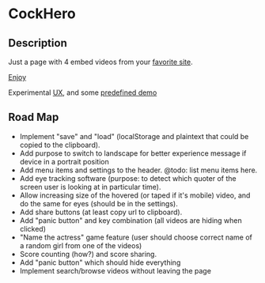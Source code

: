 # CockHero
## Description
Just a page with 4 embed videos from your [favorite site](https://pornhub.com).


[Enjoy](https://a13ks3y.github.io/cockhero/)

Experimental [UX](https://a13ks3y.github.io/cockhero/sandbox.html), and some
[predefined demo](https://a13ks3y.github.io/cockhero/fate.html)


## Road Map
* Implement "save" and "load" (localStorage and plaintext that could be copied to the clipboard).
* Add purpose to switch to landscape for better experience message
if device in a portrait position
* Add menu items and settings to the header. @todo: list menu items here.
* Add eye tracking software (purpose: to detect which quoter of the screen
 user is looking at in particular time).
* Allow increasing size of the hovered (or taped if it's mobile) video,
and do the same for eyes (should be in the settings).
* Add share buttons (at least copy url to clipboard).
* Add "panic button" and key combination (all videos are hiding when clicked)
* "Name the actress" game feature (user should choose correct name of a random girl from one of the videos)
* Score counting (how?) and score sharing.
* Add "panic button" which should hide everything
* Implement search/browse videos without leaving the page
